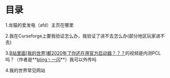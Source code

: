 # 目录

1.龙猫的爱发电（afd）主页在哪里

2.我在Curseforge上要我验证怎么办，我验证了进不去怎么办(部分地区玩家进不去)

3.[B站里面[我的世界]都2020年了你还在用官方启动器？？？](https://www.bilibili.com/video/BV1Pa4y1v7TX?from=search&seid=3264186932269725496)的视频是内测PCL吗？（作者是**[bling丶一闪](https://space.bilibili.com/54987969)**）我可以外传吗

4.我的世界常见网站
